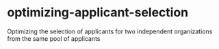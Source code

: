 # optimizing-applicant-selection
Optimizing the selection of applicants for two independent organizations from the same pool of applicants
